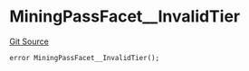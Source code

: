 # MiningPassFacet__InvalidTier
[Git Source](https://github.com/VaporFi/liquid-staking/blob/4b4d0d561b5718174cc348f0e7fc8a94c51e2caa/src/facets/MiningPassFacet.sol)


```solidity
error MiningPassFacet__InvalidTier();
```

